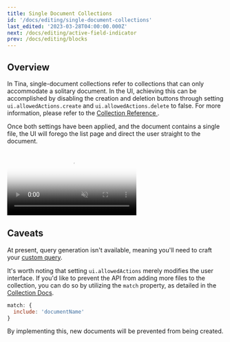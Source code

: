 ```yaml
---
title: Single Document Collections
id: '/docs/editing/single-document-collections'
last_edited: '2023-03-28T04:00:00.000Z'
next: /docs/editing/active-field-indicator
prev: /docs/editing/blocks
---
```


## Overview

In Tina, single-document collections refer to collections that can only accommodate a solitary document. In the UI, achieving this can be accomplished by disabling the creation and deletion buttons through setting `ui.allowedActions.create` and `ui.allowedActions.delete` to false. For more information, please refer to the [Collection Reference ](/docs/reference/collections/ 'Collection reference').

Once both settings have been applied, and the document contains a single file, the UI will forego the list page and direct the user straight to the document.

<video
className="video"
autoPlay="true"
loop
muted
playsInline
src="https://res.cloudinary.com/forestry-demo/video/upload/q_100,h_584/e_accelerate:-20/tina-io/docs/extending-tina/Single_Collection_Demo.webm"
poster="https://res.cloudinary.com/forestry-demo/video/upload/so_0/tina-io/docs/extending-tina/Single_Collection_Demo.jpg" >

<source
  src="https://res.cloudinary.com/forestry-demo/video/upload/q_100,h_584/e_accelerate:-20/tina-io/docs/extending-tina/Single_Collection_Demo.webm"
  type="video/webm"
/>
<source
  src="https://res.cloudinary.com/forestry-demo/video/upload/q_80,h_584/e_accelerate:-20/tina-io/docs/extending-tina/Single_Collection_Demo.mp4"
  type="video/mp4"
/>
<source
  src="https://res.cloudinary.com/forestry-demo/video/upload/q_100,h_584/e_accelerate:-20/tina-io/docs/extending-tina/Single_Collection_Demo.mov"
  type="video/mov"
/>
</video>

## Caveats

At present, query generation isn't available, meaning you'll need to craft your [custom query](/docs/data-fetching/custom-queries/ 'Custom Query Docs').

It's worth noting that setting `ui.allowedActions` merely modifies the user interface. If you'd like to prevent the API from adding more files to the collection, you can do so by utilizing the `match` property, as detailed in the [Collection Docs](/docs/reference/collections/#matchinclude).

```javascript
match: {
  include: 'documentName'
}
```

By implementing this, new documents will be prevented from being created.
